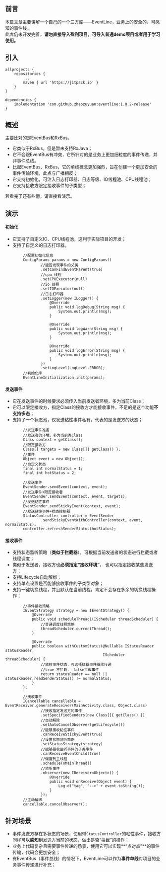 ## 前言
本篇文章主要讲解一个自己的一个三方库——EventLine，业务上的安全的、可感知的事件线。    
此库仍未开发完善，**请勿直接导入盈利项目，可导入普通demo项目或者用于学习使用。**

## 引入
```
allprojects {
	repositories {
		...
		maven { url 'https://jitpack.io' }
	}
}
```
```
dependencies {
	implementation 'com.github.zhaozuyuan:eventline:1.0.2-release'
}
```

## 概述
主要比对的是EventBus和RxBus。
- 它类似于RxBus，但是暂未支持RxJava；
- 它不会跟EventBus有冲突，它所针对的是业务上更加细粒度的事件传递，并非事件总线。
- 比起EventBus、RxBus，它的单线概念更加强烈，旨在创建一个更加安全的事件传输环境，此点与广播相反；
- 它支持初始化，可注入日志打印器、日志等级、IO线程池、CPU线程池；
- 它支持接收方限定接收事件的子类型；

若看完了还有些懵，请直接看演示。

## 演示
#### 初始化
- 它支持了自定义IO、CPU线程池，这利于实际项目的开发；
- 支持了自定义的日志打印器。
```
        //配置初始化信息
        ConfigParams params = new ConfigParams()
                //能否发现事件的父类
                .setCanFindEventParent(true)
                //cpu 线程
                .setCPUExecutor(null)
                //io 线程
                .setIOExecutor(null)
                //日志打印器
                .setLogger(new ILogger() {
                    @Override
                    public void logDebug(String msg) {
                        System.out.println(msg);
                    }

                    @Override
                    public void logWarn(String msg) {
                        System.out.println(msg);
                    }

                    @Override
                    public void logError(String msg) {
                        System.out.println(msg);
                    }
                })
                .setLogLevel(LogLevel.ERROR);
        //初始化库
        EventLineInitialization.init(params);
```

#### 发送事件
- 它在发送事件的时候要求必须传入当前发送者环境，多为当前Class；
- 它可以限定接收方，指定Class的接收方才能接收事件，不足的是这个功能**不支持多态**；
- 支持了一个状态池，仅发送粘性事件私有，代表的是发送方的状态；
```
        //发送事件准备
        //发送者的环境，多为当前类Class
        Class context = getClass();
        //限定接收方
        Class[] targets = new Class[]{ getClass() };
        //事件
        Object event = new Object();
        //自定义状态
        final int normalStatus = 1;
        final int hotStatus = 2;

        //发送事件
        EventSender.sendEvent(context, event);
        //发送事件+限定接收者
        EventSender.sendEvent(context, event, targets);
        //发送粘性事件
        EventSender.sendStickyEvent(context, event);
        //发送粘性事件+状态控制器
        StatusController controller = EventSender
                .sendStickyEventWithController(context, event, normalStatus);
        controller.refreshSenderStatus(hotStatus);

```

#### 接收事件
- 支持状态监听策略（**类似于拦截器**），可根据当前发送者的状态进行拦截或者线程调度；
- 类似于发送者，接收方也**必须指定“接收环境”**， 也可以指定接收某些发送方；
- 支持Lifecycle自动解绑；
- 支持单点设置是否能够接收事件的子类型对象；
- 支持一键切换线程，并且默认在当前线程，肯定不会存在多余的切换线程操作；
```
        //事件接收策略
        IEventStrategy strategy = new IEventStrategy() {
            @Override
            public void scheduleThread1(IScheduler threadScheduler) {
                //普通调度线程策略
                threadScheduler.currentThread();
            }

            @Override
            public boolean withCustomStatus(@Nullable IStatusReader statusReader,
                                            IScheduler threadScheduler) {
                //监控事件状态，可选择拦截事件继续传递
                //true 不拦截， false拦截事件
                return statusReader == null || statusReader.readSenderStatus() != normalStatus;
            }
        };

        //接收事件
        ICancellable cancellable = EventReceiver.generateReceiver(MainActivity.class, Object.class)
                //接收指定发送方的事件
                .setSpecifiedSenders(new Class[]{ getClass() })
                //自动解除
                .setAutoCancelObserver(getLifecycle())
                //能够接收粘性事件
                .canReceiveStickyEvent(true)
                //设置状态监听策略
                .setStatusStrategy(strategy)
                //能够接收监听事件的子类事件
                .canReceiveEventChild(true)
                //调度到主线程
                .scheduleToMainThread()
                //监听事件
                .observer(new IReceiver<Object>() {
                    @Override
                    public void onReceive(Object event) {
                        Log.d("tag", "-->" + event.toString());
                    }
                });
        //主动解绑
        cancellable.cancelObserver();
```

## 针对场景
- 事件发送方存在多状态的场景，使用带`StatusController`的粘性事件，接收方同样可以**感知**到发送方当前的状态，做出是否“拦截”的操作；
- 业务上代码复杂且需要事件传递的场景，使用它可以实现**“点对点”**的事件传输，代码会更加安全；
- 有EventBus（事件总线）的情况下，EventLine可以作为**事件单线**对项目的业务事件传递进行补充；


